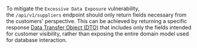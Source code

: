 

To mitigate the `Excessive Data Exposure` vulnerability, the `/api/v1/suppliers` endpoint should only return fields necessary from the customers' perspective. This can be achieved by returning a specific response [Data Transfer Object (DTO)](https://en.wikipedia.org/wiki/Data_transfer_object) that includes only the fields intended for customer visibility, rather than exposing the entire domain model used for database interaction.